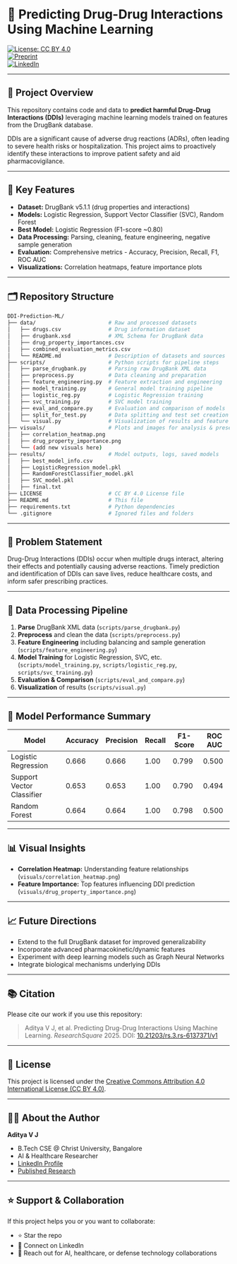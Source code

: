 # 💊 Predicting Drug-Drug Interactions Using Machine Learning

[![License: CC BY 4.0](https://img.shields.io/badge/License-CC%20BY%204.0-green.svg)](https://creativecommons.org/licenses/by/4.0/)  
[![Preprint](https://img.shields.io/badge/Read-Preprint-orange)](https://www.researchsquare.com/article/rs-6137371/v1)  
[![LinkedIn](https://img.shields.io/badge/Author-RAAPPO-blue)](https://www.linkedin.com/in/raappo/)

---

## 🚀 Project Overview

This repository contains code and data to **predict harmful Drug-Drug Interactions (DDIs)** leveraging machine learning models trained on features from the DrugBank database.

DDIs are a significant cause of adverse drug reactions (ADRs), often leading to severe health risks or hospitalization. This project aims to proactively identify these interactions to improve patient safety and aid pharmacovigilance.

---

## 🎯 Key Features

- **Dataset:** DrugBank v5.1.1 (drug properties and interactions)  
- **Models:** Logistic Regression, Support Vector Classifier (SVC), Random Forest  
- **Best Model:** Logistic Regression (F1-score ~0.80)  
- **Data Processing:** Parsing, cleaning, feature engineering, negative sample generation  
- **Evaluation:** Comprehensive metrics - Accuracy, Precision, Recall, F1, ROC AUC  
- **Visualizations:** Correlation heatmaps, feature importance plots  

---

## 🗂 Repository Structure

```bash
DDI-Prediction-ML/
├── data/                       # Raw and processed datasets
│   ├── drugs.csv               # Drug information dataset
│   ├── drugbank.xsd            # XML Schema for DrugBank data
│   ├── drug_property_importances.csv
│   ├── combined_evaluation_metrics.csv
│   └── README.md               # Description of datasets and sources
├── scripts/                    # Python scripts for pipeline steps
│   ├── parse_drugbank.py       # Parsing raw DrugBank XML data
│   ├── preprocess.py           # Data cleaning and preparation
│   ├── feature_engineering.py  # Feature extraction and engineering
│   ├── model_training.py       # General model training pipeline
│   ├── logistic_reg.py         # Logistic Regression training
│   ├── svc_training.py         # SVC model training
│   ├── eval_and_compare.py     # Evaluation and comparison of models
│   ├── split_for_test.py       # Data splitting and test set creation
│   └── visual.py               # Visualization of results and feature importance
├── visuals/                    # Plots and images for analysis & presentation
│   ├── correlation_heatmap.png
│   ├── drug_property_importance.png
│   └── (add new visuals here)
├── results/                    # Model outputs, logs, saved models
│   ├── best_model_info.csv
│   ├── LogisticRegression_model.pkl
│   ├── RandomForestClassifier_model.pkl
│   ├── SVC_model.pkl
│   ├── final.txt       
├── LICENSE                     # CC BY 4.0 License file
├── README.md                   # This file
├── requirements.txt            # Python dependencies
└── .gitignore                  # Ignored files and folders
```

---

## 🧠 Problem Statement

Drug-Drug Interactions (DDIs) occur when multiple drugs interact, altering their effects and potentially causing adverse reactions. Timely prediction and identification of DDIs can save lives, reduce healthcare costs, and inform safer prescribing practices.

---

## 🧪 Data Processing Pipeline

1. **Parse** DrugBank XML data (`scripts/parse_drugbank.py`)  
2. **Preprocess** and clean the data (`scripts/preprocess.py`)  
3. **Feature Engineering** including balancing and sample generation (`scripts/feature_engineering.py`)  
4. **Model Training** for Logistic Regression, SVC, etc. (`scripts/model_training.py`, `scripts/logistic_reg.py`, `scripts/svc_training.py`)  
5. **Evaluation & Comparison** (`scripts/eval_and_compare.py`)  
6. **Visualization** of results (`scripts/visual.py`)  

---

## 🤖 Model Performance Summary

| Model                    | Accuracy | Precision | Recall | F1-Score | ROC AUC |
|--------------------------|----------|-----------|--------|----------|---------|
| Logistic Regression       | 0.666    | 0.666     | 1.00   | 0.799    | 0.500   |
| Support Vector Classifier | 0.653    | 0.653     | 1.00   | 0.790    | 0.494   |
| Random Forest            | 0.664    | 0.664     | 1.00   | 0.798    | 0.500   |

---

## 📊 Visual Insights

- **Correlation Heatmap:** Understanding feature relationships (`visuals/correlation_heatmap.png`)  
- **Feature Importance:** Top features influencing DDI prediction (`visuals/drug_property_importance.png`)  

---

## 📈 Future Directions

- Extend to the full DrugBank dataset for improved generalizability  
- Incorporate advanced pharmacokinetic/dynamic features  
- Experiment with deep learning models such as Graph Neural Networks  
- Integrate biological mechanisms underlying DDIs  

---

## 📚 Citation

Please cite our work if you use this repository:

> Aditya V J, et al. Predicting Drug-Drug Interactions Using Machine Learning. *ResearchSquare* 2025. DOI: [10.21203/rs.3.rs-6137371/v1](https://doi.org/10.21203/rs.3.rs-6137371/v1)

---

## 🔖 License

This project is licensed under the [Creative Commons Attribution 4.0 International License (CC BY 4.0)](https://creativecommons.org/licenses/by/4.0/).

---

## 👨‍💻 About the Author

**Aditya V J**  
- B.Tech CSE @ Christ University, Bangalore  
- AI & Healthcare Researcher  
- [LinkedIn Profile](https://www.linkedin.com/in/raappo/)  
- [Published Research](https://doi.org/10.21203/rs.3.rs-6137371/v1)

---

## ⭐ Support & Collaboration

If this project helps you or you want to collaborate:  
- ⭐ Star the repo  
- 📩 Connect on LinkedIn  
- 🤝 Reach out for AI, healthcare, or defense technology collaborations  


